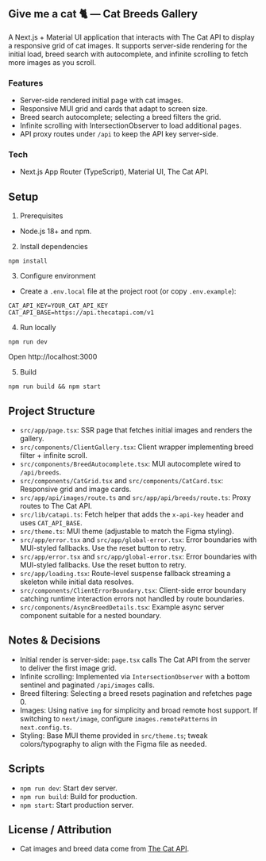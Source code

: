 ## Give me a cat 🐈 — Cat Breeds Gallery

A Next.js + Material UI application that interacts with The Cat API to display a responsive grid of cat images. It supports server-side rendering for the initial load, breed search with autocomplete, and infinite scrolling to fetch more images as you scroll.

### Features

- Server-side rendered initial page with cat images.
- Responsive MUI grid and cards that adapt to screen size.
- Breed search autocomplete; selecting a breed filters the grid.
- Infinite scrolling with IntersectionObserver to load additional pages.
- API proxy routes under `/api` to keep the API key server-side.

### Tech

- Next.js App Router (TypeScript), Material UI, The Cat API.

## Setup

1) Prerequisites
- Node.js 18+ and npm.

2) Install dependencies
```
npm install
```

3) Configure environment
- Create a `.env.local` file at the project root (or copy `.env.example`):
```
CAT_API_KEY=YOUR_CAT_API_KEY
CAT_API_BASE=https://api.thecatapi.com/v1
```

4) Run locally
```
npm run dev
```
Open http://localhost:3000

5) Build
```
npm run build && npm start
```

## Project Structure

- `src/app/page.tsx`: SSR page that fetches initial images and renders the gallery.
- `src/components/ClientGallery.tsx`: Client wrapper implementing breed filter + infinite scroll.
- `src/components/BreedAutocomplete.tsx`: MUI autocomplete wired to `/api/breeds`.
- `src/components/CatGrid.tsx` and `src/components/CatCard.tsx`: Responsive grid and image cards.
- `src/app/api/images/route.ts` and `src/app/api/breeds/route.ts`: Proxy routes to The Cat API.
- `src/lib/catapi.ts`: Fetch helper that adds the `x-api-key` header and uses `CAT_API_BASE`.
- `src/theme.ts`: MUI theme (adjustable to match the Figma styling).
 - `src/app/error.tsx` and `src/app/global-error.tsx`: Error boundaries with MUI-styled fallbacks. Use the reset button to retry.
 - `src/app/error.tsx` and `src/app/global-error.tsx`: Error boundaries with MUI-styled fallbacks. Use the reset button to retry.
 - `src/app/loading.tsx`: Route-level suspense fallback streaming a skeleton while initial data resolves.
 - `src/components/ClientErrorBoundary.tsx`: Client-side error boundary catching runtime interaction errors not handled by route boundaries.
 - `src/components/AsyncBreedDetails.tsx`: Example async server component suitable for a nested <Suspense> boundary.

## Notes & Decisions

- Initial render is server-side: `page.tsx` calls The Cat API from the server to deliver the first image grid.
- Infinite scrolling: Implemented via `IntersectionObserver` with a bottom sentinel and paginated `/api/images` calls.
- Breed filtering: Selecting a breed resets pagination and refetches page 0.
- Images: Using native `img` for simplicity and broad remote host support. If switching to `next/image`, configure `images.remotePatterns` in `next.config.ts`.
- Styling: Base MUI theme provided in `src/theme.ts`; tweak colors/typography to align with the Figma file as needed.

## Scripts

- `npm run dev`: Start dev server.
- `npm run build`: Build for production.
- `npm start`: Start production server.

## License / Attribution

- Cat images and breed data come from [The Cat API](https://thecatapi.com/).
